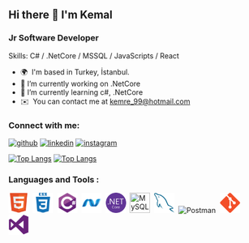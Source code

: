 ## Hi there 👋 I'm Kemal

### Jr Software Developer 

Skills: C# / .NetCore / MSSQL / JavaScripts / React 

* 🌍  I'm based in Turkey, İstanbul.
* 🔭 I’m currently working on .NetCore
* 🌱 I’m currently learning c#, .NetCore
* ✉️  You can contact me at [kemre_99@hotmail.com](mailto:kemre_99@hotmail.com)


### Connect with me:

[<img src='https://cdn.jsdelivr.net/npm/simple-icons@3.0.1/icons/github.svg' alt='github' height='40'>](https://github.com/kemalemreerol)  [<img src='https://cdn.jsdelivr.net/npm/simple-icons@3.0.1/icons/linkedin.svg' alt='linkedin' height='40'>](https://www.linkedin.com/in/kemal-emre-erol-99999421a/)  [<img src='https://cdn.jsdelivr.net/npm/simple-icons@3.0.1/icons/instagram.svg' alt='instagram' height='40'>](https://www.instagram.com/kemal_emre1/)  


[![Top Langs](https://github-readme-stats.vercel.app/api/top-langs/?username=kemalemreerol&layout=compact&theme=material-palenight)](https://github.com/anuraghazra/github-readme-stats)
[![Top Langs](https://github-readme-stats.vercel.app/api/top-langs/?username=kemalemreerol)](https://github.com/anuraghazra/github-readme-stats)


### Languages and Tools :

<p>
<img src="https://github.com/devicons/devicon/blob/master/icons/html5/html5-original.svg" title="HTML5" alt="HTML" width="40" height="40"/>&nbsp;
<img src="https://github.com/devicons/devicon/blob/master/icons/css3/css3-plain-wordmark.svg"  title="CSS3" alt="CSS" width="40" height="40"/>&nbsp;
<img src="https://github.com/devicons/devicon/blob/master/icons/csharp/csharp-original.svg" title="CSharp" **alt="CSharp" width="40" height="40"/>&nbsp;
<img src="https://github.com/devicons/devicon/blob/master/icons/dot-net/dot-net-original.svg" title="DotNet" **alt="DotNet" width="40" height="40"/>&nbsp;
<img src="https://github.com/devicons/devicon/blob/master/icons/dotnetcore/dotnetcore-original.svg" title="DotNetCore" **alt="DotNetCore" width="40" height="40"/>&nbsp;
<img src="https://github.com/file-icons/DevOpicons/blob/master/svg/msql-server.svg" title="MySQLServer" **alt="MySQLServer" width="40" height="40"/>&nbsp;
<img src="https://github.com/devicons/devicon/blob/master/icons/mysql/mysql-original.svg" title="MySQL"  alt="MySQL" width="40" height="40"/>&nbsp;
<img src="https://www.vectorlogo.zone/logos/getpostman/getpostman-icon.svg" title="Postman"  alt="Postman" width="40" height="40"/>&nbsp;
<img src="https://github.com/devicons/devicon/blob/master/icons/git/git-original.svg" title="Git" **alt="Git" width="40" height="40"/>&nbsp;
<img src="https://github.com/devicons/devicon/blob/master/icons/visualstudio/visualstudio-plain.svg" title="VS" **alt="VS" width="40" height="40"/>&nbsp;
</p>
